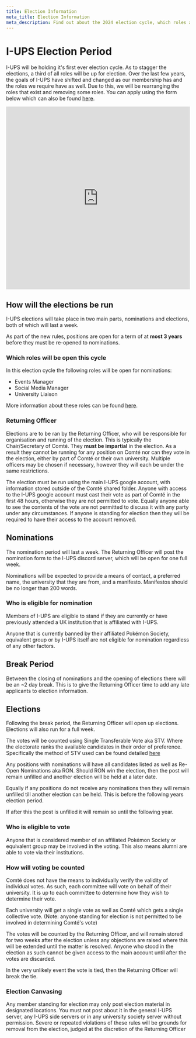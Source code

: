 ```yaml
---
title: Election Information 
meta_title: Election Information 
meta_description: Find out about the 2024 election cycle, which roles are up for election and how voting will be counted.
---
```


# I-UPS Election Period
I-UPS will be holding it's first ever election cycle. As to stagger the elections, a third of all roles will be up for election. Over the last few years, the goals of I-UPS have shifted and changed as our membership has and the roles we require have as well. Due to this, we will be rearranging the roles that exist and removing some roles. You can apply using the form below which can also be found [here](https://forms.gle/cs4yu4Sb7b5NxobQ6).

<iframe src="https://docs.google.com/forms/d/e/1FAIpQLSew_CqoXlPpVAd86UQBtSqpMf9OWVpM_fYvvv3Fszk5D5bt2w/viewform?embedded=true" width="100%" height="500" frameborder="0" marginheight="0" marginwidth="0">Loading…</iframe>

## How will the elections be run
I-UPS elections will take place in two main parts, nominations and elections, both of which will last a week. 

As part of the new rules, positions are open for a term of at **most 3 years** before they must be re-opened to nominations. 
### Which roles will be open this cycle
In this election cycle the following roles will be open for nominations:
- Events Manager
- Social Media Manager
- University Liaison

More information about these roles can be found [here](./ComtéStructure).
### Returning Officer
Elections are to be ran by the Returning Officer, who will be responsible for organisation and running of the election. This is typically the Chair/Secretary of Comté. They **must be impartial** in the election. As a result they cannot be running for any position on Comté nor can they vote in the election, either by part of Comté or their own university. Multiple officers may be chosen if necessary, however they will each be under the same restrictions. 

The election must be run using the main I-UPS google account, with information stored outside of the Comté shared folder. Anyone with access to the I-UPS google account must cast their vote as part of Comté in the first 48 hours, otherwise they are not permitted to vote. Equally anyone able to see the contents of the vote are not permitted to discuss it with any party under any circumstances. If anyone is standing for election then they will be required to have their access to the account removed.
## Nominations
The nomination period will last a week. The Returning Officer will post the nomination form to the I-UPS discord server, which will be open for one full week. 

Nominations will be expected to provide a means of contact, a preferred name, the university that they are from, and a manifesto. Manifestos should be no longer than 200 words. 
### Who is eligible for nomination
Members of I-UPS are eligible to stand if they are currently or have previously attended a UK institution that is affiliated with I-UPS. 

Anyone that is currently banned by their affiliated Pokémon Society, equivalent group or by I-UPS itself are not eligible for nomination regardless of any other factors. 
## Break Period
Between the closing of nominations and the opening of elections there will be an ~2 day break. This is to give the Returning Officer time to add any late applicants to election information.
## Elections
Following the break period, the Returning Officer will open up elections. Elections will also run for a full week. 

The votes will be counted using Single Transferable Vote aka STV. Where the electorate ranks the available candidates in their order of preference. Specifically the method of STV used can be found detailed [here](https://www.electoral-reform.org.uk/voting-systems/types-of-voting-system/single-transferable-vote/)

Any positions with nominations will have all candidates listed as well as Re-Open Nominations aka RON. Should RON win the election, then the post will remain unfilled and another election will be held at a later date. 

Equally if any positions do not receive any nominations then they will remain unfilled till another election can be held. This is before the following years election period. 

If after this the post is unfilled it will remain so until the following year. 
### Who is eligible to vote
Anyone that is considered member of an affiliated Pokémon Society or equivalent group may be involved in the voting. This also means alumni are able to vote via their institutions. 
### How will voting be counted
Comté does not have the means to individually verify the validity of individual votes. As such, each committee will vote on behalf of their university. It is up to each committee to determine how they wish to determine their vote. 

Each university will get a single vote as well as Comté which gets a single collective vote. (Note: anyone standing for election is not permitted to be involved in determining Comté's vote)

The votes will be counted by the Returning Officer, and will remain stored for two weeks after the election unless any objections are raised where this will be extended until the matter is resolved. Anyone who stood in the election as such cannot be given access to the main account until after the votes are discarded. 

In the very unlikely event the vote is tied, then the Returning Officer will break the tie.
### Election Canvasing
Any member standing for election may only post election material in designated locations. You must not post about it in the general I-UPS server, any I-UPS side servers or in any university society server without permission. Severe or repeated violations of these rules will be grounds for removal from the election, judged at the discretion of the Returning Officer
